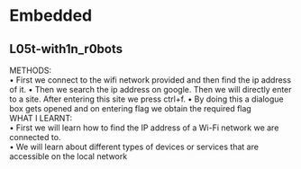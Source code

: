 # **Embedded**
## L05t-with1n_r0bots
METHODS: <br/>
•	First we connect to the wifi network provided and then find the ip address of it. 
•	Then we search the ip address on google. Then we will directly enter to  a site. After entering this site we press ctrl+f.
•	By doing this  a dialogue box gets opened and on entering flag we obtain the required flag <br/>
WHAT I LEARNT: <br/>
•	First we will learn how to find the IP address of a Wi-Fi network we are connected to. <br/>
•	We will learn about different types of devices or services that are accessible on the local network <br/>
